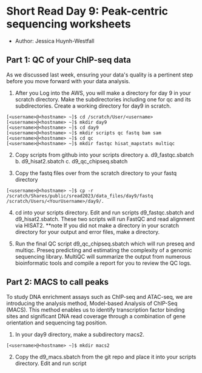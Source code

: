 # Short Read Day 9: Peak-centric sequencing worksheets
- Author: Jessica Huynh-Westfall

## Part 1: QC of your ChIP-seq data

As we discussed last week, ensuring your data's quality is a pertinent step before you move forward with your data analysis.

1. After you Log into the AWS, you will make a directory for day 9 in your scratch directory. Make the subdirectories including one for qc and its subdirectories. Create a working directory for day9 in scratch.
```
[<username>@<hostname> ~]$ cd /scratch/User/<username>
[<username>@<hostname> ~]$ mkdir day9
[<username>@<hostname> ~]$ cd day9
[<username>@<hostname> ~]$ mkdir scripts qc fastq bam sam
[<username>@<hostname> ~]$ cd qc
[<username>@<hostname> ~]$ mkdir fastqc hisat_mapstats multiqc
```

2. Copy scripts from github into your scripts directory
   a. d9_fastqc.sbatch
   b. d9_hisat2.sbatch
   c. d9_qc_chipseq.sbatch

3. Copy the fastq files over from the scratch directory to your fastq directory
```
[<username>@<hostname> ~]$ cp -r /scratch/Shares/public/sread2023/data_files/day9/fastq /scratch/Users/<YourUsername>/day9/.
```

4. cd into your scripts directory. Edit and run scripts d9_fastqc.sbatch and d9_hisat2.sbatch. These two scripts will run FastQC and read alignment via HISAT2. 
**note If you did not make a directory in your scratch directory for your output and error files, make a directory.

5. Run the final QC script d9_qc_chipseq.sbatch which will run preseq and multiqc. Preseq predicting and estimating the complexity of a genomic sequencing library. MultiQC will summarize the output from numerous bioinformatic tools and compile a report for you to review the QC logs.

## Part 2: MACS to call peaks
To study DNA enrichment assays such as ChIP-seq and ATAC-seq, we are introducing the analysis method, Model-based Analysis of ChIP-Seq (MACS). This method enables us to identify transcription factor binding sites and significant DNA read coverage through a combination of gene orientation and sequencing tag position.

1. In your day9 directory, make a subdirectory macs2.
```
[<username>@<hostname> ~]$ mkdir macs2
```

2. Copy the d9_macs.sbatch from the git repo and place it into your scripts directory. Edit and run script

